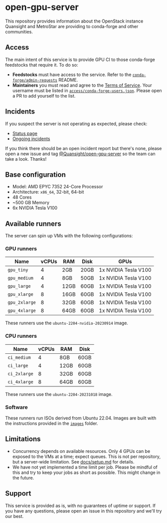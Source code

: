 # open-gpu-server

This repository provides information about the OpenStack instance Quansight and MetroStar are providing to conda-forge and other communities.

## Access

The main intent of this service is to provide GPU CI to those conda-forge feedstocks that require it. To do so:

- **Feedstocks** must have access to the service. Refer to the [`conda-forge/admin-requests`](https://github.com/conda-forge/admin-requests) README.
- **Maintainers** you must read and agree to the [Terms of Service](./TOS.md). Your username must be listed in [`access/conda-forge-users.json`](./access/conda-forge-users.json). Please open a PR to add yourself to the list.

## Incidents

If you suspect the server is not operating as expected, please check:

- [Status page](https://ci-status.quansight.dev/)
- [Ongoing incidents](https://github.com/Quansight/open-gpu-server/issues?q=is%3Aopen+is%3Aissue+label%3Aincident%3Adegraded-performance%2Cincident%3Ainvestigating%2Cincident%3Amajor-outage+sort%3Aupdated-desc)

If you think there should be an open incident report but there's none, please open a new issue and tag [@Quansight/open-gpu-server](https://github.com/orgs/Quansight/teams/open-gpu-server) so the team can take a look. Thanks!

## Base configuration

- Model: AMD EPYC 7352 24-Core Processor
- Architecture: `x86_64`, 32-bit, 64-bit
- 48 Cores
- ~500 GB Memory
- 6x NVIDIA Tesla V100

## Available runners

The server can spin up VMs with the following configurations:

### GPU runners

| Name          | vCPUs | RAM  | Disk  | GPUs                 |
| ------------  | ----- | ---- | ----- | -------------------- |
| `gpu_tiny`    | 4     | 2GB  | 20GB  | 1x NVIDIA Tesla V100 |
| `gpu_medium`  | 4     | 8GB  | 50GB  | 1x NVIDIA Tesla V100 |
| `gpu_large`   | 4     | 12GB | 60GB  | 1x NVIDIA Tesla V100 |
| `gpu_xlarge`  | 8     | 16GB | 60GB  | 1x NVIDIA Tesla V100 |
| `gpu_2xlarge` | 8     | 32GB | 60GB  | 1x NVIDIA Tesla V100 |
| `gpu_4xlarge` | 8     | 64GB | 60GB  | 1x NVIDIA Tesla V100 |

These runners use the `ubuntu-2204-nvidia-20230914` image.

### CPU runners

| Name         | vCPUs | RAM  | Disk   |
| ------------ | ----- | ---- | ------ |
| `ci_medium`  | 4     | 8GB  | 60GB   |
| `ci_large`   | 4     | 12GB | 60GB   |
| `ci_2xlarge` | 8     | 32GB | 60GB   |
| `ci_4xlarge` | 8     | 64GB | 60GB   |

These runners use the `ubuntu-2204-20231018` image.

### Software

These runners run ISOs derived from Ubuntu 22.04. Images are built with the instructions provided in the [`images`](./images) folder.

## Limitations

* Concurrency depends on available resources. Only 4 GPUs can be exposed to the VMs at a time; expect queues. This is not per repository, but a server-wide limitation. See [docs/setup.md](/docs/setup.md) for details.
* We have not yet implemented a time limit per job. Please be mindful of this and try to keep your jobs as short as possible. This might change in the future.

## Support

This service is provided as is, with no guarantees of uptime or support. If you have any questions, please open an issue in this repository and we'll try our best.

